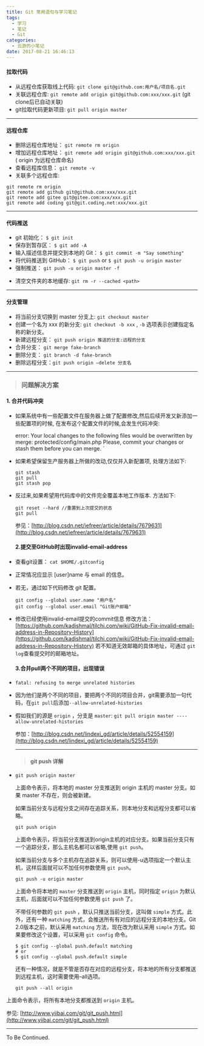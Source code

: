 ```yaml
---
title: Git 常用语句与学习笔记
tags:
  - 学习
  - 笔记
  - Git
categories:
  - 云游的小笔记
date: 2017-08-21 16:46:13
---
```


<!-- more -->

#### 拉取代码

*   从远程仓库获取线上代码: `git clone git@github.com:用户名/项目名.git`
*   关联远程仓库: `git remote add origin git@github.com:xxx/xxx.git` (git clone后已自动关联)
*   git拉取代码更新项目: `git pull origin master`

* * *

#### 远程仓库

*   删除远程仓库地址： `git remote rm origin`
*   增加远程仓库地址： `git remote add origin git@github.com:xxx/xxx.git`
( origin 为远程仓库命名)
* 查看远程库信息： `git remote -v`
* 关联多个远程仓库: 
```
git remote rm origin
git remote add github git@github.com:xxx/xxx.git
git remote add gitee git@gitee.com:xxx/xxx.git
git remote add coding git@git.coding.net:xxx/xxx.git
```

* * *

#### 代码推送

*   git 初始化： `$ git init`
*   保存到暂存区： `$ git add -A`
*   输入描述信息并提交到本地的 Git： `$ git commit -m "Say something"`
*   将代码推送到 GitHub： `$ git push` or `$ git push -u origin master`
*   强制推送： `git push -u origin master -f`

- 清空文件夹的本地缓存: `git rm -r --cached <path>`

* * *

#### 分支管理

*   将当前分支切换到 master 分支上: `git checkout master`
*   创建一个名为 xxx 的新分支: `git checkout -b xxx` , `-b` 选项表示创建指定名称的新分支。
*   新建远程分支： `git push origin 推送的分支:远程的分支`
*   合并分支： `git merge fake-branch`
*   删除分支： `git branch -d fake-branch`
*   删除远程分支：`git push origin –delete 分支名`

* * *

> ### 问题解决方案

#### 1\. 合并代码冲突

*   如果系统中有一些配置文件在服务器上做了配置修改,然后后续开发又新添加一些配置项的时候,
在发布这个配置文件的时候,会发生代码冲突:

    error: Your local changes to the following files would be overwritten by merge:
            protected/config/main.php
    Please, commit your changes or stash them before you can merge.
    `</pre>

*   如果希望保留生产服务器上所做的改动,仅仅并入新配置项, 处理方法如下:

    ```
    git stash
    git pull
    git stash pop
    ```

*   反过来,如果希望用代码库中的文件完全覆盖本地工作版本. 方法如下:

    ```
    git reset --hard //重置到上次提交的状态
    git pull
    ```

    参见：[http://blog.csdn.net/iefreer/article/details/7679631](http://blog.csdn.net/iefreer/article/details/7679631)

    #### 2.提交至GitHub时出现invalid-email-address

*   查看git设置：
    `cat $HOME/.gitconfig`
*   正常情况应显示 [user]name 与 email 的信息。
*   若无，通过如下代码修改 git 配置。

    ```
    git config --global user.name "用户名"
    git config --global user.email "Git账户邮箱"
    ```

*   修改已经使用invalid-email提交的commit信息
    修改方法：[https://github.com/kadishmal/tilchi.com/wiki/GitHub-Fix-invalid-email-address-in-Repository-History](https://github.com/kadishmal/tilchi.com/wiki/GitHub-Fix-invalid-email-address-in-Repository-History)
    若不知道无效邮箱的具体地址，可通过 `git log`查看提交时的邮箱地址。

    #### 3.合并pull两个不同的项目，出现错误

*   `fatal: refusing to merge unrelated histories`
*   因为他们是两个不同的项目，要把两个不同的项目合并，git需要添加一句代码，在`git pull`后添加`--allow-unrelated-histories`
*   假如我们的源是 `origin` ，分支是 `master`: `git pull origin master ----allow-unrelated-histories`

    参加：[http://blog.csdn.net/lindexi_gd/article/details/52554159](http://blog.csdn.net/lindexi_gd/article/details/52554159)

    * * *

    > #### git push 详解

*   `git push origin master`

    上面命令表示，将本地的 master 分支推送到 origin 主机的 master 分支。如果 master 不存在，则会被新建。

    如果当前分支与远程分支之间存在追踪关系，则本地分支和远程分支都可以省略。

    ```
    git push origin
    ```

    上面命令表示，将当前分支推送到origin主机的对应分支。如果当前分支只有一个追踪分支，那么主机名都可以省略,使用 `git push`。

    如果当前分支与多个主机存在追踪关系，则可以使用-u选项指定一个默认主机，这样后面就可以不加任何参数使用 `git push`。

    ```
    git push -u origin master
    ```

    上面命令将本地的 `master` 分支推送到 `origin` 主机，同时指定 `origin` 为默认主机，后面就可以不加任何参数使用 `git push` 了。

    不带任何参数的 `git push` ，默认只推送当前分支，这叫做 `simple` 方式。此外，还有一种 `matching` 方式，会推送所有有对应的远程分支的本地分支。Git 2.0版本之前，默认采用 `matching` 方法，现在改为默认采用 `simple` 方式。如果要修改这个设置，可以采用 `git config` 命令。

    ```
    $ git config --global push.default matching
    # or
    $ git config --global push.default simple
    ```

    还有一种情况，就是不管是否存在对应的远程分支，将本地的所有分支都推送到远程主机，这时需要使用–all选项。

    ```
    git push --all origin
    ```

上面命令表示，将所有本地分支都推送到 `origin` 主机。

参见: [http://www.yiibai.com/git/git_push.html](http://www.yiibai.com/git/git_push.html)

* * *

To Be Continued.